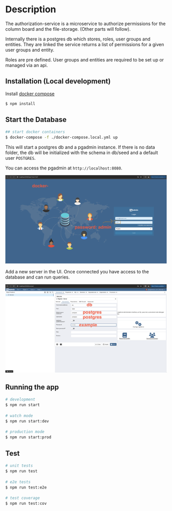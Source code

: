 # Description

The authorization-service is a microservice to authorize permissions for the column board and the file-storage. (Other parts will follow).

Internally there is a postgres db which stores, roles, user groups and entities.
They are linked the service returns a list of permissions for a given user groups and entity.

Roles are pre defined.
User groups and entities are required to be set up or managed via an api.

## Installation (Local development)

Install [docker compose](https://docs.docker.com/compose/install/)

```bash
$ npm install
```

## Start the Database

```bash
## start docker containers
$ docker-compose -f ./docker-compose.local.yml up
```

This will start a postgres db and a pgadmin instance.
If there is no data folder, the db will be initialized with the schema in db/seed and a default user `POSTGRES`.

You can access the pgadmin at `http://localhost:8080`.

![pgadmin](./docs/pgadmin.png)

Add a new server in the UI.
Once connected you have access to the database and can run queries.

![pgadminsettings](./docs/pgsettings.png)



## Running the app

```bash
# development
$ npm run start

# watch mode
$ npm run start:dev

# production mode
$ npm run start:prod
```

## Test

```bash
# unit tests
$ npm run test

# e2e tests
$ npm run test:e2e

# test coverage
$ npm run test:cov
```
